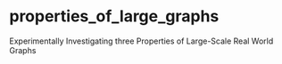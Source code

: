 # properties_of_large_graphs
Experimentally Investigating three Properties of Large-Scale Real World Graphs
